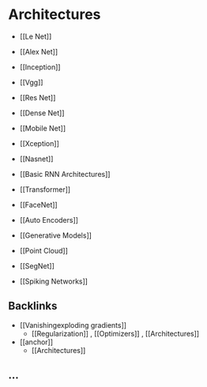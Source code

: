 # Architectures
- [[Le Net]]

- [[Alex Net]]

- [[Inception]]

- [[Vgg]]

- [[Res Net]]

- [[Dense Net]]

- [[Mobile Net]]

- [[Xception]]

- [[Nasnet]]

- [[Basic RNN Architectures]]

- [[Transformer]]

- [[FaceNet]]
- [[Auto Encoders]]
- [[Generative Models]]
- [[Point Cloud]]
- [[SegNet]]
- [[Spiking Networks]]



## Backlinks
* [[Vanishingexploding gradients]]
	* [[Regularization]] , [[Optimizers]] , [[Architectures]]
* [[anchor]]
	* [[Architectures]]

## ...